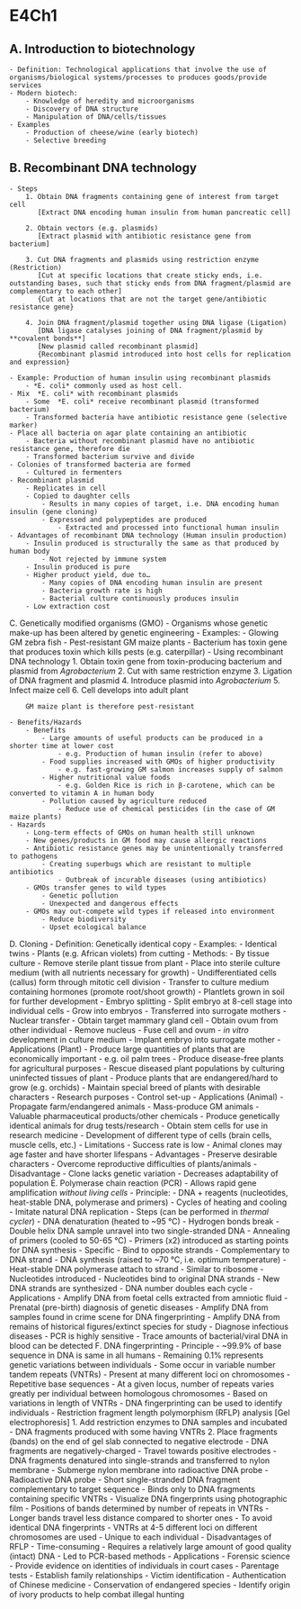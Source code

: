 # E4Ch1

## A. Introduction to biotechnology  
	- Definition: Technological applications that involve the use of organisms/biological systems/processes to produces goods/provide services  
	- Modern biotech:  
	    - Knowledge of heredity and microorganisms  
	    - Discovery of DNA structure  
	    - Manipulation of DNA/cells/tissues  
	- Examples  
	    - Production of cheese/wine (early biotech)  
	    - Selective breeding  
## B. Recombinant DNA technology  
	- Steps  
		1. Obtain DNA fragments containing gene of interest from target cell  
		   [Extract DNA encoding human insulin from human pancreatic cell]  

		2. Obtain vectors (e.g. plasmids)  
		   [Extract plasmid with antibiotic resistance gene from bacterium]

		3. Cut DNA fragments and plasmids using restriction enzyme (Restriction)
		   [Cut at specific locations that create sticky ends, i.e. outstanding bases, such that sticky ends from DNA fragment/plasmid are complementary to each other]
		   {Cut at locations that are not the target gene/antibiotic resistance gene}

		4. Join DNA fragment/plasmid together using DNA ligase (Ligation)
		   [DNA ligase catalyses joining of DNA fragment/plasmid by **covalent bonds**]
		   [New plasmid called recombinant plasmid]
		   {Recombinant plasmid introduced into host cells for replication and expression}

	- Example: Production of human insulin using recombinant plasmids
	    - *E. coli* commonly used as host cell.
	- Mix  *E. coli* with recombinant plasmids
	    - Some  *E. coli* receive recombinant plasmid (transformed bacterium)
	    - Transformed bacteria have antibiotic resistance gene (selective marker)
	- Place all bacteria on agar plate containing an antibiotic
	    - Bacteria without recombinant plasmid have no antibiotic resistance gene, therefore die
	    - Transformed bacterium survive and divide
	- Colonies of transformed bacteria are formed
	    - Cultured in fermenters
	- Recombinant plasmid
	    - Replicates in cell
	    - Copied to daughter cells
	        - Results in many copies of target, i.e. DNA encoding human insulin (gene cloning)
        	- Expressed and polypeptides are produced
        	    - Extracted and processed into functional human insulin
	- Advantages of recombinant DNA technology (Human insulin production)
	    - Insulin produced is structurally the same as that produced by human body
	        - Not rejected by immune system
	    - Insulin produced is pure
	    - Higher product yield, due to…
	        - Many copies of DNA encoding human insulin are present
	        - Bacteria growth rate is high
	        - Bacterial culture continuously produces insulin
	    - Low extraction cost
C. Genetically modified organisms (GMO)
	- Organisms whose genetic make-up has been altered by genetic engineering
	- Examples:
	    - Glowing GM zebra fish
	    - Pest-resistant GM maize plants
	        - Bacterium has toxin gene that produces toxin which kills pests (e.g. caterpillar)
		- Using recombinant DNA technology
		    1. Obtain toxin gene from toxin-producing bacterium and plasmid from *Agrobacterium*
		    2. Cut with same restriction enzyme
		    3. Ligation of DNA fragment and plasmid
		    4. Introduce plasmid into *Agrobacterium*
		    5. Infect maize cell
		    6. Cell develops into adult plant

		GM maize plant is therefore pest-resistant

	- Benefits/Hazards
	    - Benefits
	        - Large amounts of useful products can be produced in a shorter time at lower cost
	            - e.g. Production of human insulin (refer to above)
	        - Food supplies increased with GMOs of higher productivity
        	    - e.g. fast-growing GM salmon increases supply of salmon
        	- Higher nutritional value foods
        	    - e.g. Golden Rice is rich in β-carotene, which can be converted to vitamin A in human body
        	- Pollution caused by agriculture reduced
        	    - Reduce use of chemical pesticides (in the case of GM maize plants)
	- Hazards
	    - Long-term effects of GMOs on human health still unknown
	    - New genes/products in GM food may cause allergic reactions
    	- Antibiotic resistance genes may be unintentionally transferred to pathogens
        	- Creating superbugs which are resistant to multiple antibiotics
        	    - Outbreak of incurable diseases (using antibiotics)
        - GMOs transfer genes to wild types
       	    - Genetic pollution
       	    - Unexpected and dangerous effects
        - GMOs may out-compete wild types if released into environment
            - Reduce biodiversity
            - Upset ecological balance
D. Cloning
	- Definition: Genetically identical copy
	- Examples:
	    - Identical twins
	    - Plants (e.g. African violets) from cutting
	- Methods:
	    - By tissue culture
	        - Remove sterile plant tissue from plant
	        - Place into sterile culture medium (with all nutrients necessary for growth)
        	- Undifferentiated cells (callus) form through mitotic cell division
        	- Transfer to culture medium containing hormones (promote root/shoot growth)
        	- Plantlets grown in soil for further development
	    - Embryo splitting
        	- Split embryo at 8-cell stage into individual cells
        	    - Grow into embryos
        	- Transferred into surrogate mothers
	    - Nuclear transfer
	        - Obtain target mammary gland cell
	        - Obtain ovum from other individual
		    - Remove nucleus
    	    - Fuse cell and ovum
    	    - *in vitro* development in culture medium
    	    - Implant embryo into surrogate mother
	- Applications (Plant)
    	    - Produce large quantities of plants that are economically important
        	- e.g. oil palm trees
    	    - Produce disease-free plants for agricultural purposes
    	    - Rescue diseased plant populations by culturing uninfected tissues of plant
  	    - Produce plants that are endangered/hard to grow (e.g. orchids)
    	    - Maintain special breed of plants with desirable characters
    	    - Research purposes
    	        - Control set-up
    	- Applications (Animal)
            - Propagate farm/endangered animals
            - Mass-produce GM animals
                - Valuable pharmaceutical products/other chemicals
    	    - Produce genetically identical animals for drug tests/research
            - Obtain stem cells for use in research medicine
            	- Development of different type of cells (brain cells, muscle cells, etc.)
        - Limitations
            - Success rate is low
            - Animal clones may age faster and have shorter lifespans
        - Advantages
            - Preserve desirable characters
            - Overcome reproductive difficulties of plants/animals
        - Disadvantage
            - Clone lacks genetic variation
                - Decreases adaptability of population
E. Polymerase chain reaction (PCR)
	- Allows rapid gene amplification *without living cells*
	- Principle:
	    - DNA + reagents (nucleotides, heat-stable DNA, polymerase and primers)
	    - Cycles of heating and cooling
	    - Imitate natural DNA replication
	- Steps (can be performed in *thermal cycler*)
	    - DNA denaturation (heated to ~95 °C)
	        - Hydrogen bonds break
        	- Double helix DNA sample unravel into two single-stranded DNA
    	- Annealing of primers (cooled to 50-65 °C)
            - Primers (x2) introduced as starting points for DNA synthesis
            	- Specific
            	- Bind to opposite strands
            	- Complementary to DNA strand
        - DNA synthesis (raised to ~70 °C, i.e. optimum temperature)
            - Heat-stable DNA polymerase attach to strand
                - Similar to ribosome
            - Nucleotides introduced
            - Nucleotides bind to original DNA strands
            - New DNA strands are synthesized
        - DNA number doubles each cycle
    - Applications
        - Amplify DNA from foetal cells extracted from amniotic fluid
            - Prenatal (pre-birth) diagnosis of genetic diseases
        - Amplify DNA from samples found in crime scene for DNA fingerprinting
        - Amplify DNA from remains of historical figures/extinct species for study
        - Diagnose infectious diseases
            - PCR is highly sensitive
                - Trace amounts of bacterial/viral DNA in blood can be detected
F. DNA fingerprinting
	- Principle
	    - ~99.9% of base sequence in DNA is same in all humans
	        - Remaining 0.1% represents genetic variations between individuals
	        - Some occur in variable number tandem repeats (VNTRs)
	            - Present at many different loci on chromosomes
	            - Repetitive base sequences
	            - At a given locus, number of repeats varies greatly per individual between homologous chromosomes
	            - Based on variations in length of VNTRs
	                - DNA fingerprinting can be used to identify individuals
	- Restriction fragment length polymorphism (RFLP) analysis [Gel electrophoresis]
	    1. Add restriction enzymes to DNA samples and incubated
	        - DNA fragments produced with some having VNTRs
	    2. Place fragments (bands) on the end of gel slab connected to negative electrode
	        - DNA fragments are negatively-charged
	            - Travel towards positive electrodes
	        - DNA fragments denatured into single-strands and transferred to nylon membrane
	        - Submerge nylon membrane into radioactive DNA probe
	            - Radioactive DNA probe
	                - Short single-stranded DNA fragment complementary to target sequence
                	- Binds only to DNA fragments containing specific VNTRs
            	- Visualize DNA fingerprints using photographic film
                	- Positions of bands determined by number of repeats in VNTRs
		- Longer bands travel less distance compared to shorter ones
		- To avoid identical DNA fingerprints
		    - VNTRs at 4-5 different loci on different chromosomes are used
        		- Unique to each individual
	- Disadvantages of RFLP
	    - Time-consuming
	    - Requires a relatively large amount of good quality (intact) DNA
	        - Led to PCR-based methods
	- Applications
            - Forensic science
            	- Provide evidence on identities of individuals in court cases
    	    - Parentage tests
        	    - Establish family relationships
    	    - Victim identification
    	    - Authentication of Chinese medicine
    	    - Conservation of endangered species
            	- Identify origin of ivory products to help combat illegal hunting
